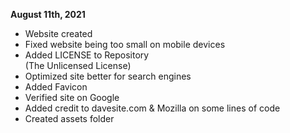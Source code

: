 <strong>August 11th, 2021</strong>

- Website created
- Fixed website being too small on mobile devices
- Added LICENSE to Repository<br>
(The Unlicensed License)
- Optimized site better for search engines
- Added Favicon 
- Verified site on Google
- Added credit to davesite.com & Mozilla on some lines of code
- Created assets folder
